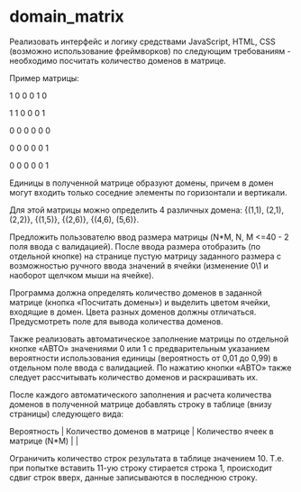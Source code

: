 # domain_matrix

Реализовать интерфейс и логику средствами JavaScript, HTML, CSS (возможно использование фреймворков) по следующим требованиям - необходимо посчитать количество доменов в матрице.

Пример матрицы:

1 0 0 0 1 0

1 1 0 0 0 1

0 0 0 0 0 0

0 0 0 0 0 1

0 0 0 0 0 1

Единицы в полученной матрице образуют домены, причем в домен могут входить только соседние элементы по горизонтали и вертикали.

Для этой матрицы можно определить 4 различных домена: {(1,1), (2,1), (2,2)}, {(1,5)}, {(2,6)}, {(4,6), (5,6)}.

Предложить пользователю ввод размера матрицы (N*M, N, M <=40 - 2 поля ввода с валидацией). После ввода размера отобразить (по отдельной кнопке) на странице пустую матрицу заданного размера с возможностью ручного ввода значений в ячейки (изменение 0\1  и наоборот щелчком мыши на ячейке).

Программа должна определять количество доменов в заданной матрице (кнопка «Посчитать домены») и выделить цветом ячейки, входящие в домен. Цвета разных доменов должны отличаться. Предусмотреть поле для вывода количества доменов.

Также реализовать автоматическое заполнение матрицы по отдельной кнопке «АВТО» значениями 0 или 1 с предварительным указанием вероятности использования единицы (вероятность от 0,01 до 0,99) в отдельном поле ввода с валидацией. По нажатию кнопки «АВТО» также следует рассчитывать количество доменов и раскрашивать их.

После каждого автоматического заполнения и расчета количества доменов в полученной матрице добавлять строку в таблице (внизу страницы) следующего вида:

Вероятность		|	Количество доменов в матрице	|	Количество ячеек в матрице (N*M)
				|									|



Ограничить количество строк результата  в таблице значением 10. Т.е. при попытке вставить 11-ую строку стирается строка 1, происходит сдвиг строк вверх, данные записываются в последнюю строку.
